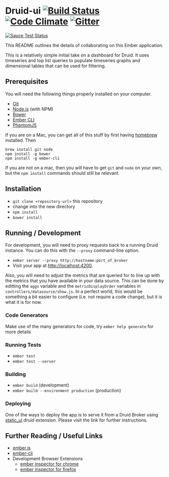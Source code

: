 # Druid-ui [![Build Status](https://travis-ci.org/yahoo/druid-dashboard.svg?branch=master)](https://travis-ci.org/yahoo/druid-dashboard) [![Code Climate](https://codeclimate.com/github/yahoo/druid-dashboard/badges/gpa.svg)](https://codeclimate.com/github/yahoo/druid-dashboard) [![Gitter](https://badges.gitter.im/Join%20Chat.svg)](https://gitter.im/yahoo/druid-dashboard?utm_source=badge&utm_medium=badge&utm_campaign=pr-badge)
[![Sauce Test Status](https://saucelabs.com/browser-matrix/druid_dashboard.svg?auth=747dc09416a2950583bb2254c6544fd4)](https://saucelabs.com/u/druid_dashboard)

This README outlines the details of collaborating on this Ember application.

This is a relatively simple initial take on a dashboard for Druid.  It uses timeseries and top list queries to
populate timeseries graphs and dimensional tables that can be used for filtering.

## Prerequisites

You will need the following things properly installed on your computer.

* [Git](http://git-scm.com/)
* [Node.js](http://nodejs.org/) (with NPM)
* [Bower](http://bower.io/)
* [Ember CLI](http://www.ember-cli.com/)
* [PhantomJS](http://phantomjs.org/)

If you are on a Mac, you can get all of this stuff by first having [homebrew](http://brew.sh/) installed.  Then

 ```
 brew install git node
 npm install -g bower
 npm install -g ember-cli
 ```

 If you are not on a mac, then you will have to get `git` and `node` on your own, but the `npm install` commands
 should still be relevant.

## Installation

* `git clone <repository-url>` this repository
* change into the new directory
* `npm install`
* `bower install`

## Running / Development

For development, you will need to proxy requests back to a running Druid instance.  You can do this with the `--proxy`
command-line option.

* `ember server --proxy http://hostname:port_of_broker`
* Visit your app at [http://localhost:4200](http://localhost:4200).

Also, you will need to adjust the metrics that are queried for to line up with the metrics that you have available
in your data source.  This can be done by editting the `aggs` variable and the `metricDisplayOrder` variables in
`controllers/datasource/show.js`.  In a perfect world, this would be something a bit easier to configure (i.e. not
require a code change), but it is what it is for now.

### Code Generators

Make use of the many generators for code, try `ember help generate` for more details

### Running Tests

* `ember test`
* `ember test --server`

### Building

* `ember build` (development)
* `ember build --environment production` (production)

### Deploying

One of the ways to deploy the app is to serve it from a Druid Broker using [static_ui](https://github.com/yahoo/druid-extensions/tree/master/static_ui#static_ui) druid extension. Please visit the link for further instructions.

## Further Reading / Useful Links

* [ember.js](http://emberjs.com/)
* [ember-cli](http://www.ember-cli.com/)
* Development Browser Extensions
  * [ember inspector for chrome](https://chrome.google.com/webstore/detail/ember-inspector/bmdblncegkenkacieihfhpjfppoconhi)
  * [ember inspector for firefox](https://addons.mozilla.org/en-US/firefox/addon/ember-inspector/)
